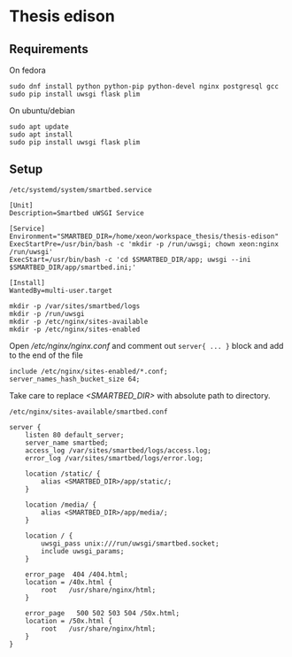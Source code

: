 # Thesis edison



## Requirements

On fedora
```
sudo dnf install python python-pip python-devel nginx postgresql gcc
sudo pip install uwsgi flask plim
```

On ubuntu/debian
```
sudo apt update
sudo apt install
sudo pip install uwsgi flask plim
```

## Setup

```/etc/systemd/system/smartbed.service```
```
[Unit]
Description=Smartbed uWSGI Service

[Service]
Environment="SMARTBED_DIR=/home/xeon/workspace_thesis/thesis-edison"
ExecStartPre=/usr/bin/bash -c 'mkdir -p /run/uwsgi; chown xeon:nginx /run/uwsgi'
ExecStart=/usr/bin/bash -c 'cd $SMARTBED_DIR/app; uwsgi --ini $SMARTBED_DIR/app/smartbed.ini;'

[Install]
WantedBy=multi-user.target
```

```
mkdir -p /var/sites/smartbed/logs
mkdir -p /run/uwsgi
mkdir -p /etc/nginx/sites-available
mkdir -p /etc/nginx/sites-enabled
```

Open */etc/nginx/nginx.conf* and comment out ```server{ ... }``` block and add to the end of the file
```
include /etc/nginx/sites-enabled/*.conf;
server_names_hash_bucket_size 64;
```

Take care to replace *<SMARTBED_DIR>* with absolute path to directory.

```/etc/nginx/sites-available/smartbed.conf```
```
server {
    listen 80 default_server;
    server_name smartbed;
    access_log /var/sites/smartbed/logs/access.log;
    error_log /var/sites/smartbed/logs/error.log;

    location /static/ {
        alias <SMARTBED_DIR>/app/static/;
    }

    location /media/ {
        alias <SMARTBED_DIR>/app/media/;
    }

    location / {
        uwsgi_pass unix:///run/uwsgi/smartbed.socket;
        include uwsgi_params;
    }

    error_page  404 /404.html;
    location = /40x.html {
        root   /usr/share/nginx/html;
    }

    error_page   500 502 503 504 /50x.html;
    location = /50x.html {
        root   /usr/share/nginx/html;
    }
}
```